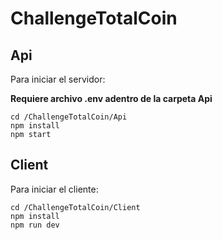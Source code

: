 # ChallengeTotalCoin

## Api

Para iniciar el servidor:

__Requiere archivo .env adentro de la carpeta Api__

```
cd /ChallengeTotalCoin/Api
npm install
npm start
```

## Client

Para iniciar el cliente:

```
cd /ChallengeTotalCoin/Client
npm install
npm run dev
```